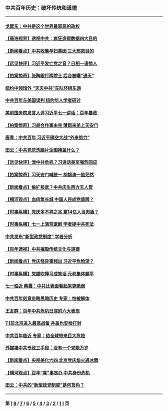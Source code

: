 ### 中共百年历史：破坏传统和道德
---
#### [戈壁东：中共是这个世界最邪恶的政权](../../pages/nf1176114/n13085641.md?08240430) 
#### [【唐浩视界】透视中共：疯狂造假数据四大目的](../../pages/nf1176114/n13080590.md?08240430) 
#### [【新闻看点】中共收集孕妇基因 三大邪恶目的](../../pages/nf1176114/n13077182.md?08240430) 
#### [【远见快评】习近平发亡党之音？日相一语惊人](../../pages/nf1176114/n13074809.md?08240430) 
#### [【拍案惊奇】张陶殴打两院士 后台被曝“通天”](../../pages/nf1176114/n13070496.md?08240430) 
#### [纽约中领馆外 “天灭中共”车队环绕车游](../../pages/nf1176114/n13070693.md?08240430) 
#### [中共百年与美国误判 纽约华人学者研讨](../../pages/nf1176114/n13067969.md?08240430) 
#### [美前国务院发言人评习近平七一讲话：百年暴政](../../pages/nf1176114/n13066986.md?08240430) 
#### [【拍案惊奇】习胡合作事未完 薄熙来弟上天安门](../../pages/nf1176114/n13065867.md?08240430) 
#### [唐青：中共百年 习近平隔空大战“外来势力”](../../pages/nf1176114/n13065976.md?08240430) 
#### [田云：中共党庆洗脑片企图掩盖什么？](../../pages/nf1176114/n13064395.md?08240430) 
#### [【远见快评】泄中共危机？习讲话美军强烈回应](../../pages/nf1176114/n13064269.md?08240430) 
#### [【拍案惊奇】习天安门喊统一 胡锦涛一脸茫然](../../pages/nf1176114/n13063233.md?08240430) 
#### [【新闻看点】偷扩核武？中共庆生西方无人贺](../../pages/nf1176114/n13061263.md?08240430) 
#### [【横河观点】血肉筑长城 中国人民成党盾牌？](../../pages/nf1176114/n13061779.md?08240430) 
#### [【时事纵横】党庆多不祥之兆 拿14亿人当肉盾？](../../pages/nf1176114/n13061709.md?08240430) 
#### [【时事纵横】七一上演荒诞剧 学者提中共死法](../../pages/nf1176114/n13058990.md?08240430) 
#### [中共发布“新型政党制度” 学者分析](../../pages/nf1176114/n13056354.md?08240430) 
#### [【百年透视】中共摧毁传统文化与道德](../../pages/nf1176114/n13057253.md?08240430) 
#### [【新闻看点】党庆怪异事频出 习近平危险深？](../../pages/nf1176114/n13056781.md?08240430) 
#### [【时事纵横】党媒吹捧习成笑话 元老集体躺平](../../pages/nf1176114/n13056792.md?08240430) 
#### [七一临近 蔡霞：中共比表面看起来更脆弱](../../pages/nf1176114/n13056418.md?08240430) 
#### [中共百年刻意忽略黑暗历史 专家：怕被解体](../../pages/nf1176114/n13056056.md?08240430) 
#### [王友群：百年中共危机日深的六大表现](../../pages/nf1176114/n13054263.md?08240430) 
#### [7.1前北京进入最高战备 井盖也安检打封](../../pages/nf1176114/n13053641.md?08240430) 
#### [中共百年临近 专家：给全球带来巨大危险](../../pages/nf1176114/n13053663.md?08240430) 
#### [外媒揭中共专政三手段：没有一个党能万岁](../../pages/nf1176114/n13049352.md?08240430) 
#### [【新闻看点】央视美化六四 北京党庆焰火遇冰雹](../../pages/nf1176114/n13048310.md?08240430) 
#### [【横河观点】百年“喜”事丧办 中共身份危机](../../pages/nf1176114/n13049869.md?08240430) 
#### [田云：中共的“新型政党制度”是何货色？](../../pages/nf1176114/n13049010.md?08240430) 

---
#### 第 [ [8](./8.md?08240430) / [7](./7.md?08240430) / [6](./6.md?08240430) / [5](./5.md?08240430) / [4](./4.md?08240430) / [3](./3.md?08240430) / [2](./2.md?08240430) / [1](./1.md?08240430) ] 页
